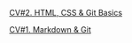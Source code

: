 
[CV#2. HTML, CSS & Git Basics](https://ameliyalee.github.io/rsschool-cv/)

[CV#1. Markdown & Git](https://ameliyalee.github.io/rsschool-cv/cv) 
